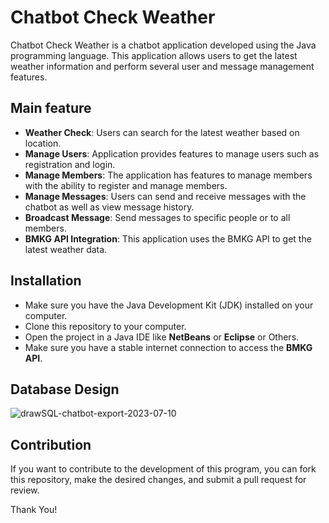 # Chatbot Check Weather
Chatbot Check Weather is a chatbot application developed using the Java programming language. This application allows users to get the latest weather information and perform several user and message management features.

## Main feature
- **Weather Check**: Users can search for the latest weather based on location.
- **Manage Users**: Application provides features to manage users such as registration and login.
- **Manage Members**: The application has features to manage members with the ability to register and manage members.
- **Manage Messages**: Users can send and receive messages with the chatbot as well as view message history.
- **Broadcast Message**: Send messages to specific people or to all members.
- **BMKG API Integration**: This application uses the BMKG API to get the latest weather data.

## Installation
- Make sure you have the Java Development Kit (JDK) installed on your computer.
- Clone this repository to your computer.
- Open the project in a Java IDE like **NetBeans** or **Eclipse** or Others.
- Make sure you have a stable internet connection to access the **BMKG API**.

## Database Design
![drawSQL-chatbot-export-2023-07-10](https://github.com/arifsptra/chatbot-desktopapp/assets/91882024/9aab483c-cb6e-4e70-a283-b140dceb6da4)

## Contribution
If you want to contribute to the development of this program, you can fork this repository, make the desired changes, and submit a pull request for review.

Thank You!
